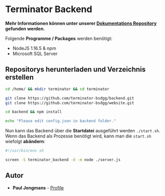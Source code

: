 # Terminator Backend

**Mehr Informationen können unter unserer [Dokumentations Repository](https://github.com/terminator-bsdgg/documentation) gefunden werden.**

Folgende **Programme / Packages** werden benötigt:

-   NodeJS 1.16.5 & npm
-   Microsoft SQL Server

## Repositorys herunterladen und Verzeichnis erstellen

```bash
cd /home/ && mkdir terminator && cd terminator

git clone https://github.com/terminator-bsdgg/backend.git
git clone https://github.com/terminator-bsdgg/website.git

cd backend && npm install

echo "Please edit config.json in backend folder."
```

Nun kann das Backend über die **Startdatei** ausgeführt werden `./start.sh`. Wenn das Backend als Prozesse benötigt wird, kann man die `start.sh` wiefolgt **abändern**:

```bash
#!/usr/bin/env sh

screen -S terminator_backend -d -m node ./server.js
```

## Autor

-   **Paul Jongmans** - [Profile](https://github.com/paul-jongmans)
